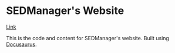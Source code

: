 # SEDManager's Website

[Link](https://petiaccja.github.io/sed-manager-website/)

This is the code and content for SEDManager's website. Built using [Docusaurus](https://docusaurus.io/).